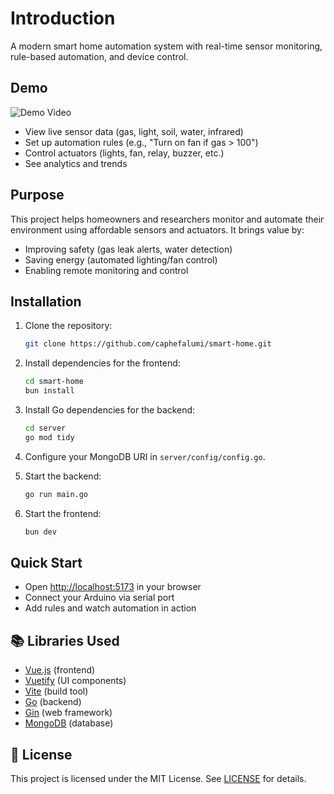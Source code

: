 # Introduction

A modern smart home automation system with real-time sensor monitoring, rule-based automation, and device control.

## Demo

![Demo Video](https://youtu.be/VcMubtFll-w)

- View live sensor data (gas, light, soil, water, infrared)
- Set up automation rules (e.g., "Turn on fan if gas > 100")
- Control actuators (lights, fan, relay, buzzer, etc.)
- See analytics and trends

## Purpose

This project helps homeowners and researchers monitor and automate their environment using affordable sensors and actuators. It brings value by:

- Improving safety (gas leak alerts, water detection)
- Saving energy (automated lighting/fan control)
- Enabling remote monitoring and control

## Installation

1. Clone the repository:

   ```sh
   git clone https://github.com/caphefalumi/smart-home.git
   ```

2. Install dependencies for the frontend:

   ```sh
   cd smart-home
   bun install
   ```

3. Install Go dependencies for the backend:

   ```sh
   cd server
   go mod tidy
   ```

4. Configure your MongoDB URI in `server/config/config.go`.

5. Start the backend:

   ```sh
   go run main.go
   ```

6. Start the frontend:

   ```sh
   bun dev
   ```

## Quick Start

- Open [http://localhost:5173](http://localhost:5173) in your browser
- Connect your Arduino via serial port
- Add rules and watch automation in action

## 📚 Libraries Used

- [Vue.js](https://vuejs.org/) (frontend)
- [Vuetify](https://vuetifyjs.com/) (UI components)
- [Vite](https://vitejs.dev/) (build tool)
- [Go](https://golang.org/) (backend)
- [Gin](https://gin-gonic.com/) (web framework)
- [MongoDB](https://www.mongodb.com/) (database)

## 📄 License

This project is licensed under the MIT License. See [LICENSE](LICENSE) for details.
